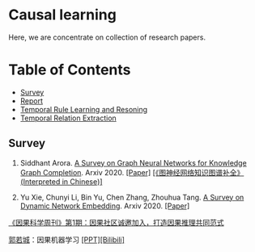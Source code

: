 # Causal learning


Here, we are concentrate on collection of research papers.


Table of Contents
=================

  * [Survey](#Survey)
  * [Report](#Report)
  * [Temporal Rule Learning and Resoning](#Temporal_Rule_Learning_and_Resoning)
  * [Temporal Relation Extraction](#Temporal_Relation_Extraction)
<!--   * [Temporal Relation Checking](#Temporal_Relation_Checking)
  * [Temporal Text Mining](#Temporal_Text_Mining) -->


## Survey
1. Siddhant Arora. [A Survey on Graph Neural Networks for Knowledge Graph Completion](https://arxiv.org/pdf/2007.12374.pdf). Arxiv 2020. [[Paper]](https://arxiv.org/pdf/2007.12374.pdf) [[《图神经网络知识图谱补全》 (Interpreted in Chinese)]](https://mp.weixin.qq.com/s/xKtSQDSDJgN616yD6M3VBw)


2. Yu Xie, Chunyi Li, Bin Yu, Chen Zhang, Zhouhua Tang. [A Survey on Dynamic Network Embedding](https://arxiv.org/pdf/2006.08093.pdf). Arxiv 2020. [[Paper]](https://arxiv.org/pdf/2006.08093.pdf)



[《因果科学周刊》第1期：因果社区诚邀加入，打造因果推理共同范式](https://mp.weixin.qq.com/s/j4rPgNB77pV8AaixJ-mTzQ)


[郭若城](https://www.public.asu.edu/~rguo12/)：因果机器学习 [[PPT]](PPT/Causal_Inference_Tutorial.pdf)[[Bilibili]](https://live.bilibili.com/8091531)





<!-- [论文导读 | TemporalGCN](https://mp.weixin.qq.com/s/o6eDGiA8uUPBOgDDe0R1Lw) -->
